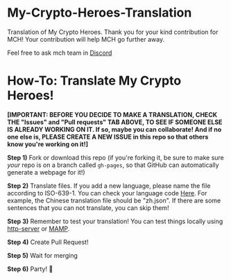 # My-Crypto-Heroes-Translation
Translation of My Crypto Heroes. Thank you for your kind contribution for MCH! Your contribution will help MCH go further away.

Feel free to ask mch team in [Discord](https://discord.gg/fBvcRv)

#	How-To: Translate My Crypto Heroes!

**[IMPORTANT:
BEFORE YOU DECIDE TO MAKE A TRANSLATION, CHECK THE "Issues" and "Pull requests" TAB ABOVE,
TO SEE IF SOMEONE ELSE IS ALREADY WORKING ON IT.
If so, maybe you can collaborate!
And if no one else is, PLEASE CREATE A NEW ISSUE in this repo
so that others know you're working on it!]**


**Step 1)** Fork or download this repo 
(if you're forking it, be sure to make sure *your* repo is on a branch called `gh-pages`, so that GitHub can automatically generate a webpage for it!)

**Step 2)** Translate files.
If you add a new language, please name the file according to ISO-639-1. You can check your language code  [Here](https://en.wikipedia.org/wiki/List_of_ISO_639-1_codes).
For example, the Chinese translation file should be "zh.json".
If there are some sentences that you can not translate, you can skip them!

**Step 3)** Remember to test your translation! You can test things locally using [http-server](https://www.npmjs.com/package/http-server) or [MAMP](https://www.mamp.info/en/).

**Step 4)** Create Pull Request! 

**Step 5)** Wait for merging

**Step 6)** Party! 🎉
